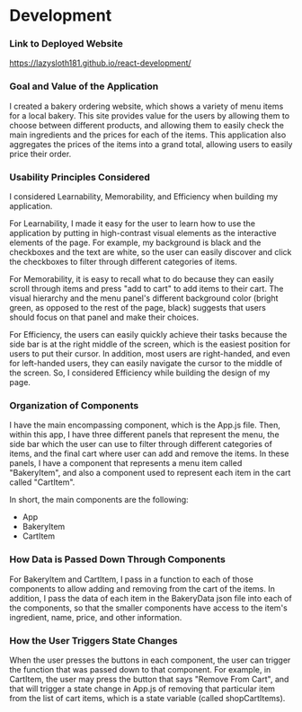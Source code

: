# Development

### Link to Deployed Website
https://lazysloth181.github.io/react-development/ 

### Goal and Value of the Application
I created a bakery ordering website, which shows a variety of menu items for a local bakery. This site provides value for the users by allowing them to choose between different products, and allowing them to easily check the main ingredients and the prices for each of the items. This application also aggregates the prices of the items into a grand total, allowing users to easily price their order.

### Usability Principles Considered
I considered Learnability, Memorability, and Efficiency when building my application.

For Learnability, I made it easy for the user to learn how to use the application by putting in high-contrast visual elements as the interactive elements of the page. For example, my background is black and the checkboxes and the text are white, so the user can easily discover and click the checkboxes to filter through different categories of items.

For Memorability, it is easy to recall what to do because they can easily scroll through items and press "add to cart" to add items to their cart. The visual hierarchy and the menu panel's different background color (bright green, as opposed to the rest of the page, black) suggests that users should focus on that panel and make their choices.

For Efficiency, the users can easily quickly achieve their tasks because the side bar is at the right middle of the screen, which is the easiest position for users to put their cursor. In addition, most users are right-handed, and even for left-handed users, they can easily navigate the cursor to the middle of the screen. So, I considered Efficiency while building the design of my page. 

### Organization of Components
I have the main encompassing component, which is the App.js file. Then, within this app, I have three different panels that represent the menu, the side bar which the user can use to filter through different categories of items, and the final cart where user can add and remove the items. In these panels, I have a component that represents a menu item called "BakeryItem", and also a component used to represent each item in the cart called "CartItem". 

In short, the main components are the following:

- App
- BakeryItem
- CartItem


### How Data is Passed Down Through Components
For BakeryItem and CartItem, I pass in a function to each of those components to allow adding and removing from the cart of the items. 
In addition, I pass the data of each item in the BakeryData json file into each of the components, so that the smaller components have access to the item's ingredient, name, price, and other information.

### How the User Triggers State Changes
When the user presses the buttons in each component, the user can trigger the function that was passed down to that component. For example, in CartItem, the user may press the button that says "Remove From Cart", and that will trigger a state change in App.js of removing that particular item from the list of cart items, which is a state variable (called shopCartItems).
